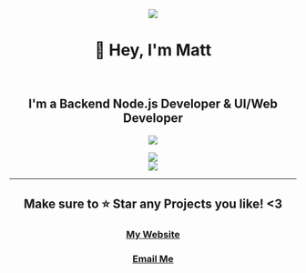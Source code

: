 <p align="center"><img src="https://i.imgur.com/A6bWGFl.gif"/></p>
<h1 align="center">👋 Hey, I'm Matt</h1>
<br>
<h2 align="center">I'm a Backend Node.js Developer & UI/Web Developer<br></h2>
<div align="center">
<a href="https://discord.com/users/317271418846838786">
  <img src="https://lanyard-profile-readme.vercel.app/api/317271418846838786" align="center"/>
</a>
</div>
<p align="center">
    <img align="center" src="https://github-readme-stats.vercel.app/api?username=HypnoticSiege&show_icons=true&theme=react&include_all_commits=true&count_private=true&hide_border=true">
  <br>  
    <img align="center" src="https://github-readme-stats.vercel.app/api/top-langs/?username=HypnoticSiege&hide_border=true&theme=react&layout=compact">
</p>
<hr>
<h2 align="center">Make sure to ⭐ Star any Projects you like! <3</h2>
<h3 align="center"><a href='https://threekai.xyz' target="_blank">My Website</a></h3>
<h3 align="center"><a href='mailto: matt@threekai.xyz' target="_blank">Email Me</a></h3>
